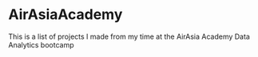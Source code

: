 # AirAsiaAcademy
This is a list of projects I made from my time at the AirAsia Academy Data Analytics bootcamp
